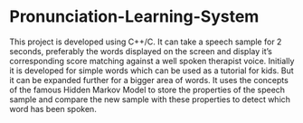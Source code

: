 # Pronunciation-Learning-System
This project is developed using C++/C. It can take a speech sample for 2 seconds, preferably the
words displayed on the screen and display it’s corresponding score matching against a well spoken
therapist voice. Initially it is developed for simple words which can be used as a tutorial for kids.
But it can be expanded further for a bigger area of words. It uses the concepts of the famous Hidden
Markov Model to store the properties of the speech sample and compare the new sample with these
properties to detect which word has been spoken.
